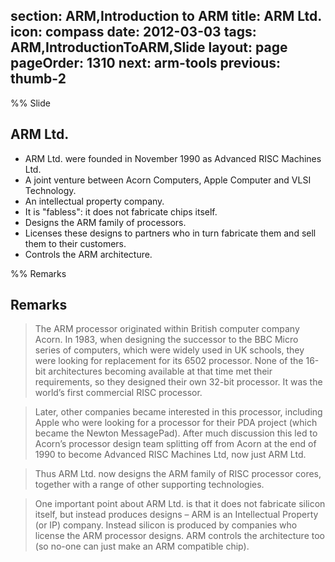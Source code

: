 section: ARM,Introduction to ARM
title: ARM Ltd.
icon: compass
date: 2012-03-03
tags: ARM,IntroductionToARM,Slide
layout: page
pageOrder: 1310
next: arm-tools
previous: thumb-2
----

%% Slide
  
## ARM Ltd.

* ARM Ltd. were founded in November 1990 as Advanced RISC Machines Ltd.
* A joint venture between Acorn Computers, Apple Computer and VLSI Technology.
* An intellectual property company.
* It is "fabless": it does not fabricate chips itself.
* Designs the ARM family of processors.
* Licenses these designs to partners who in turn fabricate them and sell them to their customers.
* Controls the ARM architecture.

%% Remarks
  
## Remarks

> The ARM processor originated within British computer company Acorn. In 1983, when designing the successor to the BBC Micro series of computers, which were widely used in UK schools, they were looking for replacement for its 6502 processor. None of the 16-bit architectures becoming available at that time met their requirements, so they designed their own 32-bit processor. It was the world’s first commercial RISC processor.

> Later, other companies became interested in this processor, including Apple who were looking for a processor for their PDA project (which became the Newton MessagePad). After much discussion this led to Acorn’s processor design team splitting off from Acorn at the end of 1990 to become Advanced RISC Machines Ltd, now just ARM Ltd.

> Thus ARM Ltd. now designs the ARM family of RISC processor cores, together with a range of other supporting technologies.

> One important point about ARM Ltd. is that it does not fabricate silicon itself, but instead produces designs – ARM is an Intellectual Property (or IP) company. Instead silicon is produced by companies who license the ARM processor designs. ARM controls the architecture too (so no-one can just make an ARM compatible chip).

